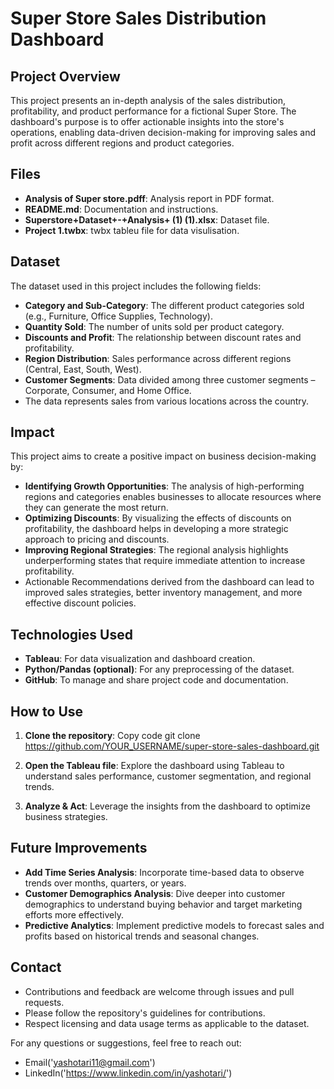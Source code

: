 # Super Store Sales Distribution Dashboard

## Project Overview
This project presents an in-depth analysis of the sales distribution, profitability, and product performance for a fictional Super Store. The dashboard's purpose is to offer actionable insights into the store's operations, enabling data-driven decision-making for improving sales and profit across different regions and product categories.

## Files
- **Analysis of Super store.pdff**: Analysis report in PDF format.
- **README.md**: Documentation and instructions.
- **Superstore+Dataset+-+Analysis+ (1) (1).xlsx**: Dataset file.
- **Project 1.twbx**: twbx tableu file for data visulisation.

## Dataset
The dataset used in this project includes the following fields:

- **Category and Sub-Category**: The different product categories sold (e.g., Furniture, Office Supplies, Technology).
- **Quantity Sold**: The number of units sold per product category.
- **Discounts and Profit**: The relationship between discount rates and profitability.
- **Region Distribution**: Sales performance across different regions (Central, East, South, West).
- **Customer Segments**: Data divided among three customer segments – Corporate, Consumer, and Home Office.
- The data represents sales from various locations across the country.
  
## Impact
This project aims to create a positive impact on business decision-making by:

- **Identifying Growth Opportunities**: The analysis of high-performing regions and categories enables businesses to allocate resources where they can generate the most return.
- **Optimizing Discounts**: By visualizing the effects of discounts on profitability, the dashboard helps in developing a more strategic approach to pricing and discounts.
- **Improving Regional Strategies**: The regional analysis highlights underperforming states that require immediate attention to increase profitability.
- Actionable Recommendations derived from the dashboard can lead to improved sales strategies, better inventory management, and more effective discount policies.

## Technologies Used
- **Tableau**: For data visualization and dashboard creation.
- **Python/Pandas (optional)**: For any preprocessing of the dataset.
- **GitHub**: To manage and share project code and documentation.

## How to Use
1. **Clone the repository**:
Copy code
git clone https://github.com/YOUR_USERNAME/super-store-sales-dashboard.git

3. **Open the Tableau file**:
Explore the dashboard using Tableau to understand sales performance, customer segmentation, and regional trends.

4. **Analyze & Act**:
Leverage the insights from the dashboard to optimize business strategies.

## Future Improvements
- **Add Time Series Analysis**: Incorporate time-based data to observe trends over months, quarters, or years.
- **Customer Demographics Analysis**: Dive deeper into customer demographics to understand buying behavior and target marketing efforts more effectively.
- **Predictive Analytics**: Implement predictive models to forecast sales and profits based on historical trends and seasonal changes.

## Contact
- Contributions and feedback are welcome through issues and pull requests.
- Please follow the repository's guidelines for contributions.
- Respect licensing and data usage terms as applicable to the dataset.
  
For any questions or suggestions, feel free to reach out:
- Email('yashotari11@gmail.com')
- LinkedIn('https://www.linkedin.com/in/yashotari/')


